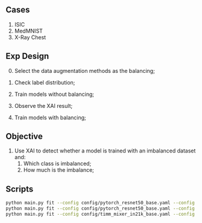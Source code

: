 ## Cases

1. ISIC
2. MedMNIST
3. X-Ray Chest

## Exp Design

0. Select the data augmentation methods as the balancing;

1. Check label distribution;
2. Train models without balancing;
3. Observe the XAI result;
4. Train models with balancing;

## Objective

1. Use XAI to detect whether a model is trained with an imbalanced dataset and:
   1. Which class is imbalanced;
   2. How much is the imbalance;

## Scripts

```bash
python main.py fit --config config/pytorch_resnet50_base.yaml --config config/pytorch_resnet50_32_128.yaml
python main.py fit --config config/pytorch_resnet50_base.yaml --config config/pytorch_resnet50_224_128.yaml
python main.py fit --config config/timm_mixer_in21k_base.yaml --config config/timm_mixer_in21k_224_128.yaml
```
